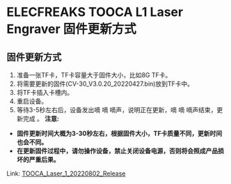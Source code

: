 ﻿---
sidebar_position: 10
sidebar_label: ELECFREAKS TOOCA L1 Laser Engraver 固件更新方式
---

# ELECFREAKS TOOCA L1 Laser Engraver 固件更新方式

## 固件更新方式
1. 准备⼀张TF卡，TF卡容量⼤于固件⼤⼩，⽐如8G TF卡。
2. 将需要更新的固件(CV-30_V3.0.20_20220427.bin)放到TF卡中。
3. 将TF卡插入卡槽内。
4. 重启设备。
5. 等待3-5秒左右后，设备发出嘀 嘀 嘀声，说明正在更新，嘀 嘀 嘀声结束，更新完成 。
**注意:**
- **固件更新时间大概为3-30秒左右，根据固件⼤⼩，TF卡质量不同，更新时间也会不同。**
- **在更新固件过程中，请勿操作设备，禁止关闭设备电源，否则将会照成产品损坏的严重后果。**

Link: [TOOCA_Laser_1_20220802_Release](https://github.com/elecfreaks/learn-en/raw/master/tooca-laser-1/file/TOOCA_Laser_1_20220802_Release.bin)
